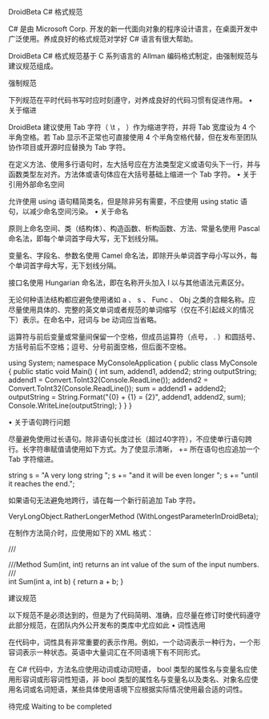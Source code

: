 
DroidBeta C# 格式规范

C# 是由 Microsoft Corp. 开发的新一代面向对象的程序设计语言，在桌面开发中广泛使用。养成良好的格式规范对学好 C# 语言有很大帮助。

DroidBeta C# 格式规范基于 C 系列语言的 Allman 编码格式制定，由强制规范与建议规范组成。

强制规范

下列规范在平时代码书写时应时刻遵守，对养成良好的代码习惯有促进作用。
• 关于缩进

DroidBeta 建议使用 Tab 字符（ \t ，  ）作为缩进字符，并将 Tab 宽度设为 4 个半角空格。若 Tab 显示不正常也可直接使用 4 个半角空格代替，但在发布至团队协作项目或开源时应替换为 Tab 字符。

在定义方法、使用多行语句时，左大括号应在方法类型定义或语句头下一行，并与函数类型左对齐。方法体或语句体应在大括号基础上缩进一个 Tab 字符。
• 关于引用外部命名空间

允许使用 using 语句精简类名，但是除非另有需要，不应使用 using static 语句，以减少命名空间污染。
• 关于命名

原则上命名空间、类（结构体）、构造函数、析构函数、方法、常量名使用 Pascal 命名法，即每个单词首字母大写，无下划线分隔。

变量名、字段名、参数名使用 Camel 命名法，即除开头单词首字母小写以外，每个单词首字母大写，无下划线分隔。

接口名使用 Hungarian 命名法，即在名称开头加入 I 以与其他语法元素区分。

无论何种语法结构都应避免使用诸如 a 、 s 、 Func 、 Obj 之类的含糊名称。应尽量使用具体的、完整的英文单词或者规范的单词缩写（仅在不引起歧义的情况下）表示。在命名中，冠词与 be 动词应当省略。

运算符与前后变量或常量间保留一个空格，但成员运算符（点号， . ）和圆括号、方括号前后不空格；逗号、分号前面空格，但后面不空格。

using System;
namespace MyConsoleApplication
{
    public class MyConsole
    {
        public static void Main()
        {
            int sum, addend1, addend2;
            string outputString;
            addend1 = Convert.ToInt32(Console.ReadLine());
            addend2 = Convert.ToInt32(Console.ReadLine());
            sum = addend1 + addend2;
            outputString = String.Format("{0} + {1} = {2}", addend1, addend2, sum);
            Console.WriteLine(outputString);
        }
    }
}




• 关于语句跨行问题

尽量避免使用过长语句。除非语句长度过长（超过40字符），不应使单行语句跨行。长字符串赋值请使用如下方式。为了使显示清晰， += 所在语句也应追加一个 Tab 字符缩进。

string s = "A very long string ";
    s += "and it will be even longer ";
    s += "until it reaches the end.";



如果语句无法避免地跨行，请在每一个新行前追加 Tab 字符。

VeryLongObject.RatherLongerMethod
    (WithLongestParameterInDroidBeta);



在制作方法简介时，应使用如下的 XML 格式：

///<summary>
///Method <c>Sum(int, int)</c> returns an int value of the sum of the input numbers.
///</summary>
int Sum(int a, int b)
{
    return a + b;
}



建议规范

以下规范不是必须达到的，但是为了代码简明、准确，应尽量在修订时使代码遵守此部分规范，在团队内外公开发布的类库中尤应如此
• 词性选用

在代码中，词性具有非常重要的表示作用。例如，一个动词表示一种行为，一个形容词表示一种状态。英语中大量词汇在不同语境下有不同形式。

在 C# 代码中，方法名应使用动词或动词短语， bool 类型的属性名与变量名应使用形容词或形容词性短语，非 bool 类型的属性名与变量名以及类名、对象名应使用名词或名词短语，某些具体使用语境下应根据实际情况使用最合适的词性。

 待完成  Waiting to be completed 